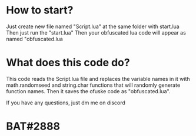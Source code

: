 # How to start?
Just create new file named "Script.lua" at the same folder with start.lua
Then just run the "start.lua"
Then your obfuscated lua code will appear as named "obfuscated.lua


# What does this code do?
This code reads the Script.lua file and replaces the variable names in it with math.randomseed and string.char functions that will randomly generate function names.
Then it saves the ofuske code as "obfuscated.lua".

If you have any questions, just dm me on discord

# BAT#2888
